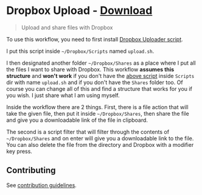 # Dropbox Upload - [Download](https://github.com/nikitavoloboev/small-workflows/blob/master/birthday/Dropbox%20upload.alfredworkflow?raw=true)
> Upload and share files with Dropbox

To use this workflow, you need to first install [Dropbox Uploader script](https://github.com/andreafabrizi/Dropbox-Uploader/blob/master/dropbox_uploader.sh).

I put this script inside `~/Dropbox/Scripts` named `upload.sh`.

I then designated another folder `~/Dropbox/Shares` as a place where I put all the files I want to share with Dropbox. This workflow **assumes this structure** and **won't work** if you don't have the [above script](https://github.com/andreafabrizi/Dropbox-Uploader/blob/master/dropbox_uploader.sh) inside `Scripts` dir with name `upload.sh` and if you don't have the `Shares` folder too. Of course you can change all of this and find a structure that works for you if you wish. I just share what I am using myself.

Inside the workflow there are 2 things. First, there is a file action that will take the given file, then put it inside `~/Dropbox/Shares`, then share the file and give you a downloadable link of the file in clipboard.

The second is a script filter that will filter through the contents of `~/Dropbox/Shares` and on enter will give you a downloadable link to the file. You can also delete the file from the directory and Dropbox with a modifier key press.

## Contributing
See [contribution guidelines](../CONTRIBUTING.md#readme).